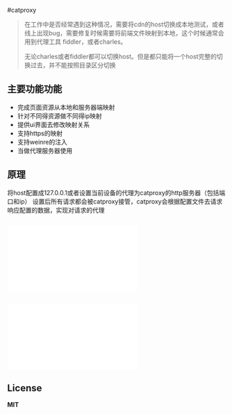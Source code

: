 #catproxy

> ​	在工作中是否经常遇到这种情况，需要将cdn的host切换成本地测试，或者线上出现bug，需要修复时候需要将前端文件映射到本地，这个时候通常会用到代理工具 fiddler，或者charles。
>
> ​	无论charles或者fiddler都可以切换host。但是都只能将一个host完整的切换过去，并不能按照目录区分切换

## 主要功能功能

- 完成页面资源从本地和服务器端映射
- 针对不同得资源做不同得ip映射
- 提供ui界面去修改映射关系
- 支持https的映射
- 支持weinre的注入
- 当做代理服务器使用

## 原理
 将host配置成127.0.0.1或者设置当前设备的代理为catproxy的http服务器（包括端口和ip）
 设置后所有请求都会被catproxy接管，catproxy会根据配置文件去请求响应配置的数据，实现对请求的代理


## ![说明文档](SUMMARY.md)


## ![版本更新](docs/updateinfo.md)

## License
**MIT**
